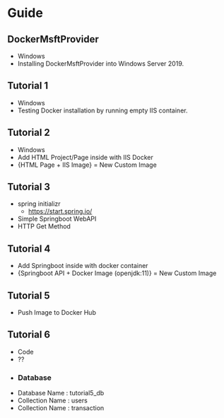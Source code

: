 # Guide

## DockerMsftProvider
* Windows
* Installing DockerMsftProvider into Windows Server 2019.

## Tutorial 1
* Windows
* Testing Docker installation by running empty IIS container.


## Tutorial 2
* Windows 
* Add HTML Project/Page inside with IIS Docker 
*  {HTML Page + IIS Image} = New Custom Image

## Tutorial 3
* spring initializr
  * https://start.spring.io/
* Simple Springboot WebAPI 
 * HTTP Get Method



## Tutorial 4
* Add Springboot inside with docker container
* {Springboot API + Docker Image (openjdk:11)} = New Custom Image

## Tutorial 5
* Push Image to Docker Hub


## Tutorial 6
* Code
* ??
* ### Database 
* Database Name : tutorial5_db
* Collection Name : users
* Collection Name : transaction
